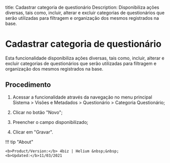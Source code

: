 title: Cadastrar categoria de questionário
Description: Disponibiliza ações diversas, tais como, incluir, alterar e excluir categorias de questionários que serão utilizadas para filtragem e organização dos mesmos registrados na base.
# Cadastrar categoria de questionário

Esta funcionalidade disponibiliza ações diversas, tais como, incluir, alterar e
excluir categorias de questionários que serão utilizadas para filtragem e
organização dos mesmos registrados na base.

Procedimento
----------------

1.  Acessar a funcionalidade através da navegação no menu principal Sistema
    \> Visões e Metadados \> Questionário \> Categoria Questionário;

2.  Clicar no botão "Novo";

3.  Preencher o campo disponibilizado;

4.  Clicar em "Gravar".


!!! tip "About"

    <b>Product/Version:</b> 4biz | Helium &nbsp;&nbsp;
    <b>Updated:</b>11/03/2021

